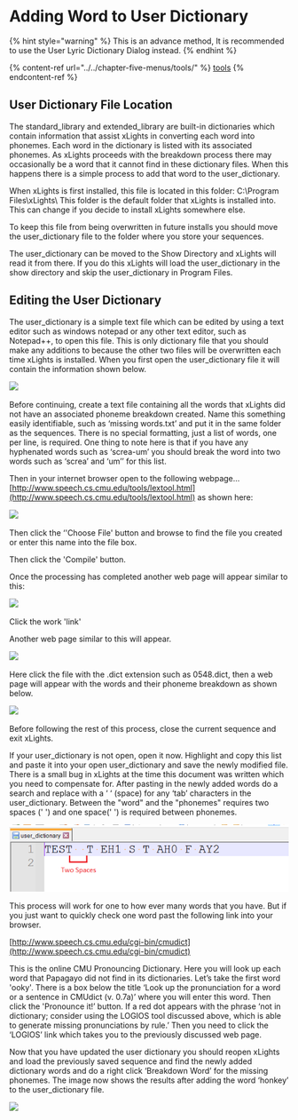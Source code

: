 # Adding Word to User Dictionary

{% hint style="warning" %}
This is an advance method, It is recommended to use the User Lyric Dictionary Dialog instead.&#x20;
{% endhint %}

{% content-ref url="../../chapter-five-menus/tools/" %}
[tools](../../chapter-five-menus/tools/)
{% endcontent-ref %}

## User Dictionary File Location

The standard\_library and extended\_library are built-in dictionaries which contain information that assist xLights in converting each word into phonemes. Each word in the dictionary is listed with its associated phonemes. As xLights proceeds with the breakdown process there may occasionally be a word that it cannot find in these dictionary files. When this happens there is a simple process to add that word to the user\_dictionary.

When xLights is first installed, this file is located in this folder:  C:\Program Files\xLights\  This folder is the default folder that xLights is installed into. This can change if you decide to install xLights somewhere else.

To keep this file from being overwritten in future installs you should move the user\_dictionary file to the folder where you store your sequences.

The user\_dictionary can be moved to the Show Directory and xLights will read it from there. If you do this xLights will load the user\_dictionary in the show directory and skip the user\_dictionary in Program Files.&#x20;

## Editing the User Dictionary

The user\_dictionary is a simple text file which can be edited by using a text editor such as windows notepad or any other text editor, such as Notepad++, to open this file. This is only dictionary file that you should make any additions to because the other two files will be overwritten each time xLights is installed. When you first open the user\_dictionary file it will contain the information shown below.

![](https://lh4.googleusercontent.com/Zp6c2XhWIEUKYBRJEmlu6SzCDKVNsrOejTpW4eDzH8BsAqarSSxq8HPo5Qo056HFcuAfkhTOdl3En\_qFma56uL4SDsBKoRV5tCnujyl0vNUQe6sypEKBTcwPMsZyBsVFbGsS7CC7)

Before continuing, create a text file containing all the words that xLights did not have an associated  phoneme breakdown created. Name this something easily identifiable, such as ‘missing words.txt’ and put it in the same folder as the sequences. There is no special formatting, just a list of words, one per line, is required. One thing to note here is that if you have any hyphenated words such as ‘screa-um’ you should break the word into two words such as ‘screa’ and ‘um’’ for this list.

Then in your internet browser open to the following webpage… [http://www.speech.cs.cmu.edu/tools/lextool.html](http://www.speech.cs.cmu.edu/tools/lextool.html) as shown here:

![](https://lh4.googleusercontent.com/WBnGVGBmw2lSNY5hUSDWhxN99xsOuFRn6p-9hsIHu3qbVRGZrE--fb-8Kt-dzMpyX9UGhn41YrXOYU2efj-WIsxxkkrXLtaFWoSMBder5SJkz-rxS8aDr2\_JLhELSTg4epEdxm\_Q)

Then click the ‘'Choose File' button and browse to find the file you created or enter this name into the file box.

Then click the 'Compile' button.

Once the processing has completed another web page will appear similar to this:

![](https://lh5.googleusercontent.com/v4m49gp0N62VCx1X2oZ4ISRKkj96UAqLQ9jQYDqTZ\_iK3twaWEFepm-aF-SsVFWywEYO1x2Sxv0xQFEGSQ1NTHZHF6xHEXqFEIcKwYxc3cMWqbITJ2c3475sMZKp-dQ94DRP5bqI)

Click the work 'link'

Another web page similar to this will appear.

![](https://lh4.googleusercontent.com/DkCGzH8cPgNujdznjPBUlgzarjr4Wk2tw5qJTsdPawH7\_KaDx8cjc6N4SCshg2Lrcdv8\_Bz\_HJGU3gmnWkAXJmbevrD5SDFVDEELyPcFrjNitRqsFkzbJyx4pN\_1Aw5lEB7VczY2)

Here click the file with the .dict extension such as 0548.dict, then a web page will appear with the words and their phoneme breakdown as shown below.

![](https://lh3.googleusercontent.com/xDKf0s5\_1gtjyzcUe8KvwM-spB8CY2bkkvR1eNR5dksyrd0-RFkN660qq4VYFlmoppxaiVcFe7IiHHD46nZK6SGDDkptHU71spV1ZpqaB6Y9ktZ1E45Safm9Pi2Jqs-OMevrOuiD)

Before following the rest of this process, close the current sequence and exit xLights.

If your user\_dictionary is not open, open it now. Highlight and copy this list and paste it into your open user\_dictionary and save the newly modified file. There is a small bug in xLights at the time this document was written which you need to compensate for. After pasting in the newly added words do a search and replace with a ‘ ‘ (space) for any ‘tab’ characters in the user\_dictionary. Between the "word" and the "phonemes" requires two spaces ('  ') and one space(' ') is required between phonemes.

![](<../../../.gitbook/assets/image (7) (2).png>)



This process will work for one to how ever many words that you have. But if you just want to quickly check one word past the following link into your browser.

[http://www.speech.cs.cmu.edu/cgi-bin/cmudict](http://www.speech.cs.cmu.edu/cgi-bin/cmudict)

This is the online CMU Pronouncing Dictionary. Here you will look up each word that Papagayo did not find in its dictionaries. Let’s take the first word 'ooky'. There is a box below the title ‘Look up the pronunciation for a word or a sentence in CMUdict (v. 0.7a)’ where you will enter this word. Then click the 'Pronounce it!’ button. If a red dot appears with the phrase ‘not in dictionary; consider using the LOGIOS tool discussed above, which is able to generate missing pronunciations by rule.’ Then you need to click the ‘LOGIOS’ link which takes you to the previously discussed web page.

Now that you have updated the user dictionary you should reopen xLights and load the previously saved sequence and find the newly added dictionary words and do a right click ‘Breakdown Word’ for the missing phonemes.  The image now shows the results after adding the word ‘honkey’ to the user\_dictionary file.

![](https://lh6.googleusercontent.com/z6-gds\_kGeZJRFgmUdERmV0W6xcByPAMuOImvmnISN3BnMbSYuo155eOeFeh8Y8L0qIsXffmKX3P2VoaHkf1G0xMiyExPS-C1RPzzL3wbFF00I8a5AJwII7oiUQp56AkmYlK-eFt)
